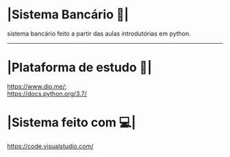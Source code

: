 
# |Sistema Bancário 🏦|
sistema bancário feito a partir das aulas introdutórias em python.
________________________________________________

# |Plataforma de estudo 📕|
https://www.dio.me/; \
https://docs.python.org/3.7/

# |Sistema feito com 💻|
https://code.visualstudio.com/
